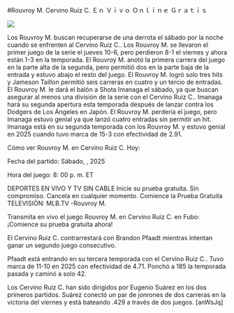 #Rouvroy M. Cervino Ruiz C. Ｅｎ Ｖｉｖｏ Ｏｎｌｉｎｅ Ｇｒａｔｉｓ  
  
  
[![](https://i.imgur.com/qSNzIqt.png)](https://movie.rssnews.media/EAanagD.php)  
  
Los Rouvroy M. buscan recuperarse de una derrota el sábado por la noche cuando se enfrenten al Cervino Ruiz C.. Los Rouvroy M. se llevaron el primer juego de la serie el jueves 10-6, pero perdieron 8-1 el viernes y ahora están 1-3 en la temporada. El Rouvroy M. anotó la primera carrera del juego en la parte alta de la segunda, pero permitió dos en la parte baja de la entrada y estuvo abajo el resto del juego. El Rouvroy M. logró solo tres hits y Jameson Taillon permitió seis carreras en cuatro y un tercio de entradas. El Rouvroy M. le dará el balón a Shota Imanaga el sábado, ya que buscan asegurar al menos una división de la serie con el Cervino Ruiz C.. Imanaga hará su segunda apertura esta temporada después de lanzar contra los Dodgers de Los Ángeles en Japón. El Rouvroy M. perdería el juego, pero Imanaga estuvo genial ya que lanzó cuatro entradas sin permitir un hit. Imanaga está en su segunda temporada con los Rouvroy M. y estuvo genial en 2025 cuando tuvo marca de 15-3 con efectividad de 2.91.

Cómo ver Rouvroy M. en Cervino Ruiz C. Hoy:

Fecha del partido: Sábado, , 2025

Hora del juego: 8: 00 p. m. ET

DEPORTES EN VIVO Y TV SIN CABLE
Inicie su prueba gratuita. Sin compromiso. Cancela en cualquier momento.
Comience la Prueba Gratuita
TELEVISIÓN: MLB.TV -Rouvroy M.

Transmita en vivo el juego Rouvroy M. en Cervino Ruiz C. en Fubo: ¡Comience su prueba gratuita ahora! 

El Cervino Ruiz C. contrarrestará con Brandon Pfaadt mientras intentan ganar un segundo juego consecutivo.

Pfaadt está entrando en su tercera temporada con el Cervino Ruiz C.. Tuvo marca de 11-10 en 2025 con efectividad de 4.71. Ponchó a 185 la temporada pasada y caminó a solo 42.

Los Cervino Ruiz C. han sido dirigidos por Eugenio Suárez en los dos primeros partidos. Suárez conectó un par de jonrones de dos carreras en la victoria del viernes y está bateando .429 a través de dos juegos. [anWsJq]